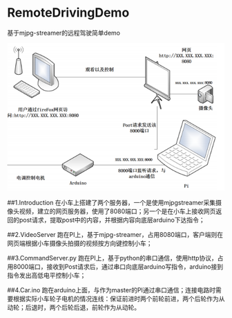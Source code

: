 # RemoteDrivingDemo
基于mjpg-streamer的远程驾驶简单demo

![image](https://github.com/liby3/RemoteDrivingDemo/blob/master/structure.PNG)

##1.Introduction
在小车上搭建了两个服务器，一个是使用mjpg­streamer采集摄像头视频，建立的网页服务器，使用了8080端口；另一个是在小车上接收网页返回的post请求，提取post中的内容，并根据内容向底层arduino下达指令；

##2.VideoServer
跑在PI上，基于mjpg-streamer，占用8080端口，客户端则在网页端根据小车摄像头拍摄的视频按方向键控制小车；

##3.CommandServer.py
跑在PI上，基于python的串口通信，使用http协议，占用8000端口，接收到Post请求后，通过串口向底层arduino写指令，arduino接到指令发出高低电平控制小车；

##4.Car.ino
跑在arduino上面，与作为master的PI通过串口通信；连接电路时需要根据实际小车轮子电机的情况连线：保证前进时两个前轮前进，两个后轮作为从动轮；后退时，两个后轮后退，前轮作为从动轮。
